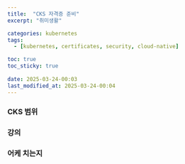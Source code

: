 ```yaml
---
title:  "CKS 자격증 준비"
excerpt: "취미생활"

categories: kubernetes
tags:
  - [kubernetes, certificates, security, cloud-native]

toc: true
toc_sticky: true
 
date: 2025-03-24-00:03
last_modified_at: 2025-03-24-00:04
---
```

### CKS 범위

### 강의

### 어케 치는지

